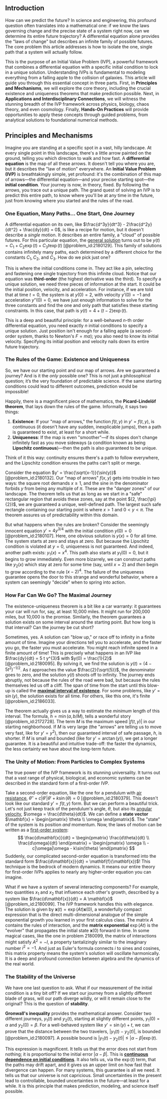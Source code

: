 ## Introduction
How can we predict the future? In science and engineering, this profound question often translates into a mathematical one: if we know the laws governing change and the precise state of a system right now, can we determine its entire future trajectory? A differential equation alone provides the "laws of change" but describes an infinite family of possible futures. The core problem this article addresses is how to isolate the one, single path that a system will actually follow.

This is the purpose of an Initial Value Problem (IVP), a powerful framework that combines a differential equation with a specific initial condition to lock in a unique solution. Understanding IVPs is fundamental to modeling everything from a falling apple to the collision of galaxies. This article will guide you through this essential concept in three parts. First, in **Principles and Mechanisms**, we will explore the core theory, including the crucial existence and uniqueness theorems that make prediction possible. Next, in **Applications and Interdisciplinary Connections**, we will witness the stunning breadth of the IVP framework across physics, biology, chaos theory, and even cosmology. Finally, **Hands-On Practices** will provide opportunities to apply these concepts through guided problems, from analytical solutions to foundational numerical methods.

## Principles and Mechanisms
Imagine you are standing at a specific spot in a vast, hilly landscape. At every single point in this landscape, there's a little arrow painted on the ground, telling you which direction to walk and how fast. A **differential equation** is the map of all these arrows. It doesn't tell you where you are, but it describes the "law of motion" everywhere. An **Initial Value Problem (IVP)** is breathtakingly simple, yet profound: it's the combination of this map of arrows—the differential equation—and your precise starting spot—the **initial condition**. Your journey is now, in theory, fixed. By following the arrows, you trace out a unique path. The grand quest of solving an IVP is to predict this entire path, to know where you'll be at any time in the future, just from knowing where you started and the rules of the road.

### One Equation, Many Paths... One Start, One Journey

A differential equation on its own, like $\frac{d^3y}{dt^3} - 2\frac{d^2y}{dt^2} + \frac{dy}{dt} = 0$, is like a recipe for motion, but it doesn't describe a *single* motion. It describes an entire family, a "cloud" of possible futures. For this particular equation, the [general solution](@article_id:274512) turns out to be $y(t) = C_1 + C_2\exp(t) + C_3 t\exp(t)$ [@problem_id:2180129]. This family of solutions contains infinitely many paths, each determined by a different choice for the constants $C_1, C_2,$ and $C_3$. How do we pick just one?

This is where the initial conditions come in. They act like a pin, selecting and fastening one single trajectory from this infinite cloud. Notice that our equation was **third-order** (the highest derivative was the third). To specify a unique solution, we need three pieces of information at the start. It could be the initial position, velocity, and acceleration. For instance, if we are told that at time $t=0$, the system is at $y(0) = 2$, with velocity $y'(0) = -1$ and acceleration $y''(0) = 0$, we have just enough information to solve for the three constants and find the one and only path that satisfies these starting constraints. In this case, that path is $y(t) = 4 + (t-2)\exp(t)$.

This is a deep and beautiful principle: for a well-behaved $n$-th order differential equation, you need exactly $n$ initial conditions to specify a unique solution. Just position isn't enough for a falling apple (a second-order system, thanks to Newton's $F=ma$); you also need to know its initial velocity. Specifying its initial position and velocity nails down its entire future trajectory.

### The Rules of the Game: Existence and Uniqueness

So, we have our starting point and our map of arrows. Are we guaranteed a journey? And is it the *only* possible one? This is not just a philosophical question; it’s the very foundation of predictable science. If the same starting conditions could lead to different outcomes, prediction would be impossible!

Happily, there is a magnificent piece of mathematics, the **Picard-Lindelöf theorem**, that lays down the rules of the game. Informally, it says two things:

1.  **Existence**: If your "map of arrows," the function $f(t,y)$ in $y' = f(t,y)$, is continuous (it doesn't have any sudden, inexplicable jumps), then a path is guaranteed to exist, at least for a short while.
2.  **Uniqueness**: If the map is even "smoother"—if its slopes don't change infinitely fast as you move sideways (a condition known as being **Lipschitz continuous**)—then the path is also guaranteed to be unique.

Think of it this way: continuity ensures there's a path to follow everywhere, and the Lipschitz condition ensures the paths can't split or merge.

Consider the equation $y' = \frac{\sqrt{x-1}}{\sin(y)}$ [@problem_id:2180132]. Our "map of arrows" $f(x,y)$ gets into trouble in two ways: the square root demands $x \ge 1$, and the sine in the denominator forbids $y$ from being any multiple of $\pi$. These are the "danger zones" of our landscape. The theorem tells us that as long as we start in a "safe" rectangular region that avoids these zones, say at the point $(2, \frac{\pi}{2})$, we are guaranteed a unique, well-defined path. The largest such safe rectangle containing our starting point is where $x \gt 1$ and $0 \lt y \lt \pi$. The theorem assures us of predictability within this domain.

But what happens when the rules are broken? Consider the seemingly innocent equation $y' = 4y^{3/4}$ with the initial condition $y(0)=0$ [@problem_id:2180107]. Here, one obvious solution is $y(x)=0$ for all time. The system starts at zero and stays at zero. But because the Lipschitz condition is violated at $y=0$, uniqueness is not guaranteed. And indeed, another path exists: $y_1(x) = x^4$. This path also starts at $y_1(0)=0$, but it begins to grow immediately. Even more bizarrely, we can construct paths like $y_2(x)$ which stay at zero for some time (say, until $x=2$) and *then* begin to grow according to the rule $(x-2)^4$. The failure of the uniqueness guarantee opens the door to this strange and wonderful behavior, where a system can seemingly "decide" when to spring into action.

### How Far Can We Go? The Maximal Journey

The existence-uniqueness theorem is a bit like a car warranty: it guarantees your car will run for, say, at least 10,000 miles. It might run for 200,000 miles, but 10,000 is the promise. Similarly, the theorem guarantees a solution exists on some interval around the starting point. But how long is that interval? Can the journey be cut short?

Sometimes, yes. A solution can "blow up," or race off to infinity in a finite amount of time. Imagine your directions tell you to accelerate, and the faster you go, the faster you must accelerate. You might reach infinite speed in a finite amount of time! This is precisely what happens in an IVP like $\frac{dy}{dt} = 5 t y^{3}$ with $y(0) = \frac{1}{2}$ [@problem_id:2180095]. By solving it, we find the solution is $y(t) = (4 - 5 t^2)^{-1/2}$. As $t$ approaches the value $\frac{2}{\sqrt{5}}$, the denominator goes to zero, and the solution $y(t)$ shoots off to infinity. The journey ends abruptly, not because the rules of the road were bad, but because the rules themselves led us off a cliff. The span of time from the start until this blow-up is called the **[maximal interval of existence](@article_id:168053)**. For some problems, like $y' = \sin(y)$, the solution exists for all time. For others, like this one, it's finite [@problem_id:2186033].

The theorem actually gives us a way to estimate the *minimum* length of this interval. The formula, $h = \min(a, b/M)$, tells a wonderful story [@problem_id:2172728]. The term $M$ is the maximum speed $|f(t,y)|$ in our starting neighborhood. If $M$ is very large (the "arrows" are telling us to move very fast, like for $y' = y^2$), then our guaranteed interval of safe passage, $h$, is shorter. If $M$ is small and bounded (like for $y' = \arctan(y)$), we get a longer guarantee. It is a beautiful and intuitive trade-off: the faster the dynamics, the less certainty we have about the long-term future.

### The Unity of Motion: From Particles to Complex Systems

The true power of the IVP framework is its stunning universality. It turns out that a vast range of physical, biological, and economic systems can be described in the standard form of a first-order IVP.

Take a second-order equation, like the one for a pendulum with [air resistance](@article_id:168470), $\theta'' + c|\theta'|\theta' + k\sin(\theta) = 0$ [@problem_id:2180379]. This doesn't look like our standard $y' = f(t,y)$ form. But we can perform a beautiful trick. Let's not just keep track of the pendulum's angle, $\theta$, but also its [angular velocity](@article_id:192045), $\omega = \frac{d\theta}{dt}$. We can define a **state vector** $\mathbf{x} = \begin{pmatrix} \theta \\ \omega \end{pmatrix}$. The "state" of the system is its position *and* momentum. Now, the laws of motion can be written as a [first-order system](@article_id:273817):
$$ \frac{d\mathbf{x}}{dt} = \begin{pmatrix} \frac{d\theta}{dt} \\ \frac{d\omega}{dt} \end{pmatrix} = \begin{pmatrix} \omega \\ -c|\omega|\omega - k\sin(\theta) \end{pmatrix} $$
Suddenly, our complicated second-order equation is transformed into the standard form $\frac{d\mathbf{x}}{dt} = \mathbf{f}(\mathbf{x})$! This technique is the bedrock of modern dynamics. It means our entire theory for first-order IVPs applies to nearly any higher-order equation you can imagine.

What if we have a system of several interacting components? For example, two quantities $x_1$ and $x_2$ that influence each other's growth, described by a system like $\frac{d\mathbf{x}}{dt} = A \mathbf{x}$ [@problem_id:2180099]. The IVP framework handles this with elegance. The solution is given by $\mathbf{x}(t) = \exp(At)\mathbf{x}(0)$, a wonderfully compact expression that is the direct multi-dimensional analogue of the simple exponential growth you learned in your first calculus class. The matrix $A$ contains the rules of interaction, and the **matrix exponential** $\exp(At)$ is the "evolver" that propagates the initial state $\mathbf{x}(0)$ forward in time. In some magical cases, like the one in problem 2180099, the matrix of interactions might satisfy $A^2 = -I$, a property tantalizingly similar to the imaginary number $i^2 = -1$. And just as Euler's formula connects $i$ to sines and cosines, this matrix property means the system's solution will oscillate harmonically. It is a deep and profound connection between algebra and the dynamics of the real world.

### The Stability of the Universe

We have one last question to ask. What if our measurement of the initial condition is a tiny bit off? If we start our journey from a slightly different blade of grass, will our path diverge wildly, or will it remain close to the original? This is the question of **stability**.

**Gronwall's inequality** provides the mathematical answer. Consider two different journeys, $y_1(t)$ and $y_2(t)$, starting at slightly different points, $y_1(0) = \alpha$ and $y_2(0) = \beta$. For a well-behaved system like $y' = \sin(y) + t$, we can prove that the distance between the two travelers, $|y_1(t) - y_2(t)|$, is bounded [@problem_id:2180097]. A possible bound is $|y_1(t) - y_2(t)| \le |\alpha - \beta|\exp(t)$.

This expression is magnificent. It tells us that the error does not start from nothing; it is proportional to the initial error $|\alpha - \beta|$. This is **[continuous dependence on initial conditions](@article_id:264404)**. It also tells us, via the $\exp(t)$ term, that the paths may drift apart, and it gives us an upper limit on how fast that divergence can happen. For many systems, this guarantee is all we need. It tells us that our universe is not capricious. Small uncertainties in the present lead to controllable, bounded uncertainties in the future—at least for a while. It is this principle that makes prediction, modeling, and science itself possible.